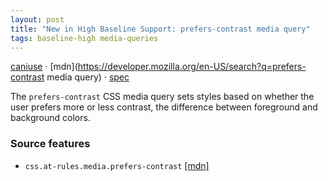 ```yaml
---
layout: post
title: "New in High Baseline Support: prefers-contrast media query"
tags: baseline-high media-queries
---
```


[caniuse](https://caniuse.com/?search=prefers-contrast) · [mdn](https://developer.mozilla.org/en-US/search?q=prefers-contrast media query) · [spec](https://drafts.csswg.org/mediaqueries-5/#prefers-contrast)

The `prefers-contrast` CSS media query sets styles based on whether the user prefers more or less contrast, the difference between foreground and background colors.

### Source features

- ``css.at-rules.media.prefers-contrast`` [[mdn]](https://developer.mozilla.org/en-US/search?q=css.at-rules.media.prefers-contrast)
